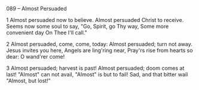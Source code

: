 089 – Almost Persuaded


1
Almost persuaded now to believe.
Almost persuaded Christ to receive.
Seems now some soul to say, 
"Go, Spirit, go Thy way,
Some more convenient day
On Thee I'll call."

2
Almost persuaded, come, come, today:
Almost persuaded; turn not away.
Jesus invites you here,
Angels are ling'ring near,
Pray'rs rise from hearts so dear:
O wand'rer come!

3
Almost persuaded; harvest is past!
Almost persuaded; doom comes at last!
"Almost" can not avail,
"Almost" is but to fail!
Sad, and that bitter wail
"Almost, but lost!"

